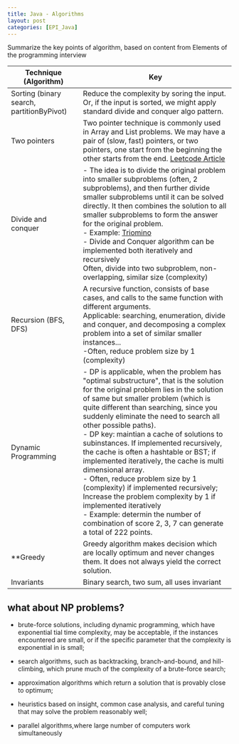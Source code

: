 ```yaml
---
title: Java - Algorithms
layout: post
categories: [EPI_Java]
---
```


Summarize the key points of algorithm, based on content from Elements of the programming interview

| Technique (Algorithm)                     | Key                                                          |
| ----------------------------------------- | ------------------------------------------------------------ |
| Sorting (binary search, partitionByPivot) | Reduce the complexity by soring the input. Or, if the input is sorted, we might apply standard divide and conquer algo pattern. |
| Two pointers                              | Two pointer technique is commonly used in Array and List problems. We may have a pair of (slow, fast) pointers, or two pointers, one start from the beginning the other starts from the end. [Leetcode Article](https://leetcode.com/articles/two-pointer-technique/) |
| Divide and conquer                        | - The idea is to divide the original problem into smaller subproblems (often, 2 subproblems), and then further divide  smaller subproblems until it can be solved directly. It then combines the solution to all smaller subproblems to form the answer for the original problem. <br />- Example: [Triomino](https://undergroundmathematics.org/divisibility-and-induction/triominoes/solution) <br />- Divide and Conquer algorithm can be implemented both iteratively and recursively <br />Often, divide into two subproblem, non-overlapping, similar size (complexity) |
| Recursion (BFS, DFS)                      | A recursive function, consists of base cases, and calls to the same function with different arguments. <br />Applicable: searching, enumeration, divide and conquer, and decomposing a complex problem into a set of similar smaller instances... <br />-Often, reduce problem size by 1 (complexity) |
| Dynamic Programming                       | - DP is applicable, when the problem has "optimal substructure", that is the solution for the original problem lies in the solution of same but smaller problem (which is quite different than searching, since you suddenly eliminate the need to search all other possible paths). <br />- DP key: maintian a cache of solutions to subinstances. If implemented recursively, the cache is often a hashtable or BST; if implemented iteratively, the cache is multi dimensional array. <br />- Often, reduce problem size by 1 (complexity) if implemented recursively; Increase the problem complexity by 1 if implemented iteratively <br />- Example: determin the number of combination of score 2, 3, 7  can generate a total of 222 points. |
| **Greedy                                  | Greedy algorithm makes decision which are locally optimum and never changes them. It does not always yield the correct solution. |
| Invariants                                | Binary search, two sum, all uses invariant                   |

## what about NP problems?

- brute-force solutions, including dynamic programming, which have exponential tial time complexity, may be acceptable, if the instances encountered are small, or if the specific parameter that the complexity is exponential in is small;

- search algorithms, such as backtracking, branch-and-bound, and hill-climbing, which prune much of the complexity of a brute-force search;
- approximation algorithms which return a solution that is provably close to optimum;
- heuristics based on insight, common case analysis, and careful tuning that may solve the problem reasonably well;
- parallel algorithms,where large number of computers work simultaneously